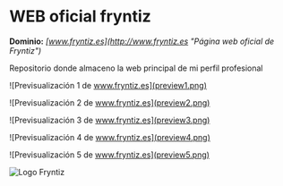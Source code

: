 # WEB oficial fryntiz
**Dominio:** *[www.fryntiz.es](http://www.fryntiz.es "Página web oficial de Fryntiz")*

Repositorio donde almaceno la web principal de mi perfil profesional

![Previsualización 1 de www.fryntiz.es](preview1.png)

![Previsualización 2 de www.fryntiz.es](preview2.png)

![Previsualización 3 de www.fryntiz.es](preview3.png)

![Previsualización 4 de www.fryntiz.es](preview4.png)

![Previsualización 5 de www.fryntiz.es](preview5.png)

![Logo Fryntiz](http://www.fryntiz.es/images/LogoFryntiz.png "Logo Fryntiz")
